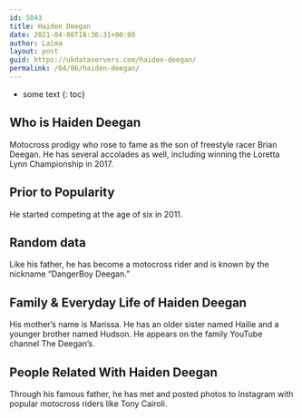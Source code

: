```yaml
---
id: 5043
title: Haiden Deegan
date: 2021-04-06T18:36:31+00:00
author: Laima
layout: post
guid: https://ukdataservers.com/haiden-deegan/
permalink: /04/06/haiden-deegan/
---
```


* some text
{: toc}


## Who is Haiden Deegan
                  
                  
                  
Motocross prodigy who rose to fame as the son of freestyle racer Brian Deegan. He has several accolades as well, including winning the Loretta Lynn Championship in 2017. 
                  
              
            
              
            
                
                
                
## Prior to Popularity
                  
                  
                  
He started competing at the age of six in 2011. 
                  
              
            
              
            
                
                
                
## Random data
                  
                  
                  
Like his father, he has become a motocross rider and is known by the nickname &#8220;DangerBoy Deegan.&#8221; 
                  
              
            
              
            
                
                
                
## Family & Everyday Life of Haiden Deegan
                  
                  
                  
His mother&#8217;s name is Marissa. He has an older sister named Hailie and a younger brother named Hudson. He appears on the family YouTube channel The Deegan&#8217;s.
                  
              
            
              
            
                
                
                
## People Related With Haiden Deegan
                  
                  
                  
Through his famous father, he has met and posted photos to Instagram with popular motocross riders like Tony Cairoli. 
                  
              
            
              
            
                
              
            
              
              
            
            
              
            
          
          
          